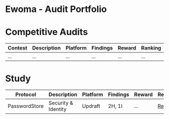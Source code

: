 # Ewoma - Audit Portfolio

# Competitive Audits
| Contest                   | Description                                                                                                                                                                           | Platform  | Findings | Reward | Ranking | Report                                                                                                                                                   |
| ------------------------- | ------------------------------------------------------------------------------------------------------------------------------------------------------------------------------------  | --------- | ------- | ------- |------- | -------------------------------------------------------------------------------------------------------------------------------------------------------- |
|...|...|...|...|...|...|...|


# Study
| Protocol                   | Description                                                                                                                                                                          | Platform  | Findings | Reward | Report                                                                                                                                                   |
| -------------------------  | ------------------------------------------------------------------------------------------------------------------------------------------------------------------------------------ | --------- | ------- | ------- |-------------------------------------------------------------------------------------------------------------------------------------------------------- |
| PasswordStore                  | Security & Identity | Updraft  | 2H, 1I | ... |[Report](https://github.com/0xewoma/audits/reports/2025-02-18-passwordstore-audit.pdf)  |
